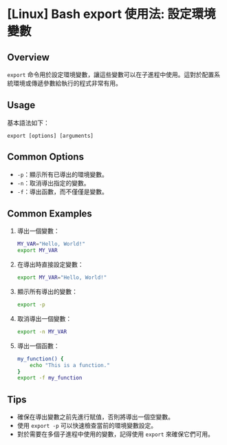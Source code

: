 # [Linux] Bash export 使用法: 設定環境變數

## Overview
`export` 命令用於設定環境變數，讓這些變數可以在子進程中使用。這對於配置系統環境或傳遞參數給執行的程式非常有用。

## Usage
基本語法如下：
```
export [options] [arguments]
```

## Common Options
- `-p`：顯示所有已導出的環境變數。
- `-n`：取消導出指定的變數。
- `-f`：導出函數，而不僅僅是變數。

## Common Examples
1. 導出一個變數：
   ```bash
   MY_VAR="Hello, World!"
   export MY_VAR
   ```

2. 在導出時直接設定變數：
   ```bash
   export MY_VAR="Hello, World!"
   ```

3. 顯示所有導出的變數：
   ```bash
   export -p
   ```

4. 取消導出一個變數：
   ```bash
   export -n MY_VAR
   ```

5. 導出一個函數：
   ```bash
   my_function() {
       echo "This is a function."
   }
   export -f my_function
   ```

## Tips
- 確保在導出變數之前先進行賦值，否則將導出一個空變數。
- 使用 `export -p` 可以快速檢查當前的環境變數設定。
- 對於需要在多個子進程中使用的變數，記得使用 `export` 來確保它們可用。
